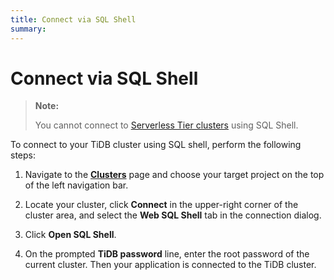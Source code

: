 ```yaml
---
title: Connect via SQL Shell
summary:
---
```


# Connect via SQL Shell

> **Note:**
>
> You cannot connect to [Serverless Tier clusters](/tidb-cloud/select-cluster-tier.md#serverless-tier-beta) using SQL Shell.

To connect to your TiDB cluster using SQL shell, perform the following steps:

1. Navigate to the [**Clusters**](https://tidbcloud.com/console/clusters) page and choose your target project on the top of the left navigation bar.

2. Locate your cluster, click **Connect** in the upper-right corner of the cluster area, and select the **Web SQL Shell** tab in the connection dialog.

3. Click **Open SQL Shell**.

4. On the prompted **TiDB password** line, enter the root password of the current cluster. Then your application is connected to the TiDB cluster.
